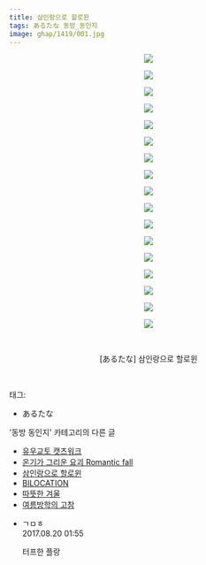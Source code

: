 ```yaml
---
title: 삼인랑으로 할로윈
tags: あるたな 동방_동인지
image: ghap/1419/001.jpg
---
```

<div class="article">
<p style="text-align: center; clear: none; float: none;"><img src="{{ site.nasurl }}/ghap/1419/001.jpg"/></p>
<p style="text-align: center; clear: none; float: none;"><img src="{{ site.nasurl }}/ghap/1419/002.jpg"/></p>
<p style="text-align: center; clear: none; float: none;"><img src="{{ site.nasurl }}/ghap/1419/003.jpg"/></p>
<p style="text-align: center; clear: none; float: none;"><img src="{{ site.nasurl }}/ghap/1419/004.jpg"/></p>
<p style="text-align: center; clear: none; float: none;"><img src="{{ site.nasurl }}/ghap/1419/005.jpg"/></p>
<p style="text-align: center; clear: none; float: none;"><img src="{{ site.nasurl }}/ghap/1419/006.jpg"/></p>
<p style="text-align: center; clear: none; float: none;"><img src="{{ site.nasurl }}/ghap/1419/007.jpg"/></p>
<p style="text-align: center; clear: none; float: none;"><img src="{{ site.nasurl }}/ghap/1419/008.jpg"/></p>
<p style="text-align: center; clear: none; float: none;"><img src="{{ site.nasurl }}/ghap/1419/009.jpg"/></p>
<p style="text-align: center; clear: none; float: none;"><img src="{{ site.nasurl }}/ghap/1419/010.jpg"/></p>
<p style="text-align: center; clear: none; float: none;"><img src="{{ site.nasurl }}/ghap/1419/011.jpg"/></p>
<p style="text-align: center; clear: none; float: none;"><img src="{{ site.nasurl }}/ghap/1419/012.jpg"/></p>
<p style="text-align: center; clear: none; float: none;"><img src="{{ site.nasurl }}/ghap/1419/013.jpg"/></p>
<p style="text-align: center; clear: none; float: none;"><img src="{{ site.nasurl }}/ghap/1419/014.jpg"/></p>
<p style="text-align: center; clear: none; float: none;"><img src="{{ site.nasurl }}/ghap/1419/015.jpg"/></p>
<p style="text-align: center; clear: none; float: none;"><img src="{{ site.nasurl }}/ghap/1419/016.jpg"/></p>
<p style="text-align: center; clear: none; float: none;"><img src="{{ site.nasurl }}/ghap/1419/017.jpg"/></p>
<p style="text-align: center; clear: none; float: none;"><br/></p>
<p style="text-align: center; clear: none; float: none;">[あるたな] 삼인랑으로 할로윈</p>
<p><br/></p>
</div><div class="tagTrail">
<p>태그: </p>
<ul>
<li>あるたな</li>
</ul>
</div><div class="another">
<p>'동방 동인지' 카테고리의 다른 글</p>
<ul>
<li><a href="/2016-08-08-ghap_1421">유우교토 캣츠워크</a></li>
<li><a href="/2016-08-08-ghap_1420">온기가 그리운 요괴 Romantic fall</a></li>
<li><a href="/2016-08-08-ghap_1419">삼인랑으로 할로윈</a></li>
<li><a href="/2016-08-08-ghap_1418">BILOCATION</a></li>
<li><a href="/2016-08-08-ghap_1417">따뜻한 겨울</a></li>
<li><a href="/2016-08-08-ghap_1415">여름방학의 고참</a></li>
</ul>
</div><div class="cb_module cb_fluid">
<div class="cb_wrt cb_profile">
<div class="comment">
<ul>
<li class="cb_thumb_off" id="comment15063910">
<div class="cb_comment_area">
<div class="cb_info_area">
<div class="cb_section">
<span class="cb_nick_name">ㄱㅁㅎ</span>
</div>
<div class="cb_section">
<span class="cb_date">2017.08.20 01:55 </span>
</div>
</div>
<div class="cb_dsc_comment">
<p class="cb_dsc">
											터프한 플랑
										</p>
</div>
</div></li>
</ul>
</div>
</div><!-- commentList close -->
</div>